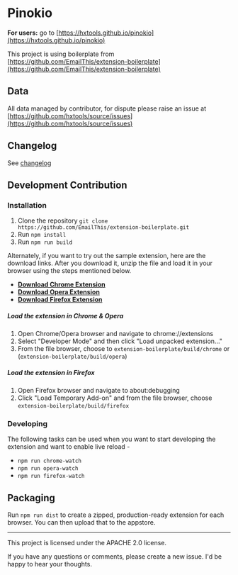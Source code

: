 # Pinokio  
 
**For users:** go to [https://hxtools.github.io/pinokio](https://hxtools.github.io/pinokio)

This project is using boilerplate from [https://github.com/EmailThis/extension-boilerplate](https://github.com/EmailThis/extension-boilerplate)

## Data

All data managed by contributor, for dispute please raise an issue at [https://github.com/hxtools/source/issues](https://github.com/hxtools/source/issues)

## Changelog

See [changelog](changelo.md)

## Development Contribution

### Installation
1. Clone the repository `git clone https://github.com/EmailThis/extension-boilerplate.git`
2. Run `npm install`
3. Run `npm run build`

Alternately, if you want to try out the sample extension, here are the download links. After you download it, unzip the file and load it in your browser using the steps mentioned below.
 - [**Download Chrome Extension**](https://github.com/EmailThis/extension-boilerplate/releases/download/v1.0/chrome.zip)
 - [**Download Opera Extension**](https://github.com/EmailThis/extension-boilerplate/releases/download/v1.0/opera.zip)
 - [**Download Firefox Extension**](https://github.com/EmailThis/extension-boilerplate/releases/download/v1.0/firefox.zip)


##### Load the extension in Chrome & Opera
1. Open Chrome/Opera browser and navigate to chrome://extensions
2. Select "Developer Mode" and then click "Load unpacked extension..."
3. From the file browser, choose to `extension-boilerplate/build/chrome` or (`extension-boilerplate/build/opera`)


##### Load the extension in Firefox
1. Open Firefox browser and navigate to about:debugging
2. Click "Load Temporary Add-on" and from the file browser, choose `extension-boilerplate/build/firefox`


### Developing
The following tasks can be used when you want to start developing the extension and want to enable live reload - 

- `npm run chrome-watch`
- `npm run opera-watch`
- `npm run firefox-watch`


## Packaging
Run `npm run dist` to create a zipped, production-ready extension for each browser. You can then upload that to the appstore.


-----------
This project is licensed under the APACHE 2.0 license. 

If you have any questions or comments, please create a new issue. I'd be happy to hear your thoughts.